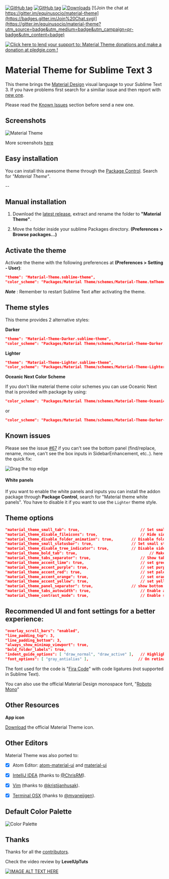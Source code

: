 [![GitHub tag](https://img.shields.io/github/tag/equinusocio/material-theme.svg?style=flat-square)](https://github.com/equinusocio/material-theme/releases/latest)
[![GitHub tag](https://img.shields.io/github/release/equinusocio/material-theme.svg?style=flat-square)](https://github.com/equinusocio/material-theme/releases)
[![Downloads](https://packagecontrol.herokuapp.com/downloads/Material%20Theme.svg?color=80d4cd&style=flat-square)](https://packagecontrol.io/packages/Material%20Theme)
[![Join the chat at https://gitter.im/equinusocio/material-theme](https://badges.gitter.im/Join%20Chat.svg)](https://gitter.im/equinusocio/material-theme?utm_source=badge&utm_medium=badge&utm_campaign=pr-badge&utm_content=badge)

<!-- Pledgie Donation -->
<a href='https://pledgie.com/campaigns/29452'><img alt='Click here to lend your support to: Material Theme donations and make a donation at pledgie.com !' src='https://pledgie.com/campaigns/29452.png?skin_name=chrome' border='0' ></a>


# Material Theme for Sublime Text 3

This theme brings the [Material Design](http://www.google.com/design/) visual language to your Sublime Text 3. If you have problems first search for a similiar issue and then report with [new one](https://github.com/equinusocio/material-theme/issues).

Please read the [Known Issues](https://github.com/equinusocio/material-theme#known-issues) section before send a new one.

## Screenshots

![Material Theme](http://equinusocio.github.io/material-theme/assets/multi.jpg)

More screenshots [here](http://equinusocio.github.io/material-theme/)

## Easy installation
You can install this awesome theme through the [Package Control](https://packagecontrol.io/installation). Search for *"Material Theme"*.

--

## Manual installation

1. Download the [latest release](https://github.com/equinusocio/material-theme/releases/latest), extract and rename the folder to **"Material Theme"**.

2. Move the folder inside your sublime Packages directory. **(Preferences > Browse packages...)**


## Activate the theme

Activate the theme with the following preferences at  **(Preferences > Setting - User)**:

```json
"theme": "Material-Theme.sublime-theme",
"color_scheme": "Packages/Material Theme/schemes/Material-Theme.tmTheme",
```

***Note*** : Remember to restart Sublime Text after activating the theme.

## Theme styles
This theme provides 2 alternative styles:

**Darker**
```json
"theme": "Material-Theme-Darker.sublime-theme",
"color_scheme": "Packages/Material Theme/schemes/Material-Theme-Darker.tmTheme",
```

**Lighter**
```json
"theme": "Material-Theme-Lighter.sublime-theme",
"color_scheme": "Packages/Material Theme/schemes/Material-Theme-Lighter.tmTheme",
```

**Oceanic Next Color Scheme**

If you don't like material theme color schemes you can use Oceanic Next that is provided with package by using:

```json
"color_scheme": "Packages/Material Theme/schemes/Material-Theme-OceanicNext.tmTheme",
```
or
```json
"color_scheme": "Packages/Material Theme/schemes/Material-Theme-Darker-OceanicNext.tmTheme",
```


## Known issues
Please see the issue [#67](https://github.com/equinusocio/material-theme/issues/67) if you can't see the bottom panel (find/replace, rename, move, can't see the box inputs in SidebarEnhancement, etc..). here the quick fix:

![Drag the top edge](https://cloud.githubusercontent.com/assets/474329/8178894/a0dd09c0-1412-11e5-8ecf-f7f9ade439ae.gif)

#### White panels
If you want to enable the white panels and inputs you can install the addon package through **Package Control**, search for "Material theme white panels". You have to disable it if you want to use the ```Lighter``` theme style.

## Theme options

```json
"material_theme_small_tab": true,							// Set small tabs
"material_theme_disable_fileicons": true,					// Hide siderbar file type icons
"material_theme_disable_folder_animation": true,		// Disable folder animation
"material_theme_small_statusbar": true,					// Set small status bar
"material_theme_disable_tree_indicator": true,			// Disable sidebar file indicator
"material_theme_bold_tab": true,								// Make the tab labels bolder
"material_theme_tabs_separator": true,						// Show tabs separator
"material_theme_accent_lime": true,							// set green lime accent color
"material_theme_accent_purple": true,						// set purple accent color
"material_theme_accent_red": true,							// set pale red accent color
"material_theme_accent_orange": true,						// set orange accent color
"material_theme_accent_yellow": true,						// set yellow accent color
"material_theme_panel_separator": true,					// show bottom panel separator
"material_theme_tabs_autowidth": true,						// Enable autowidth for tabs
"material_theme_contrast_mode": true,						// Enable sidebar and panels contrast mode
```

## Recommended UI and font settings for a better experience:

```json
"overlay_scroll_bars": "enabled",
"line_padding_top": 3,
"line_padding_bottom": 3,
"always_show_minimap_viewport": true,
"bold_folder_labels": true,
"indent_guide_options": [ "draw_normal", "draw_active" ],   // Highlight active indent
"font_options": [ "gray_antialias" ],                      // On retina Mac
```

The font used for the code is "[Fira Code](https://github.com/tonsky/FiraCode)" with code ligatures (not supported in Sublime Text).

You can also use the official Material Design monospace font, "[Roboto Mono](https://www.google.com/fonts/specimen/Roboto+Mono)"


## Other Resources

**App icon**

[Download](https://dribbble.com/shots/2104476-Material-Theme-for-Sublime-Text-3/attachments/380650) the official Material Theme icon.

## Other Editors
Material Theme was also ported to:


- [x] Atom Editor: [atom-material-ui](https://github.com/silvestreh/atom-material-ui) and [material-ui](https://github.com/leo/material-ui)
- [x] [IntelliJ IDEA](https://github.com/ChrisRM/material-theme-jetbrains) (thanks to [@ChrisRM](https://github.com/ChrisRM)).
- [x] [Vim](https://github.com/kristijanhusak/vim-hybrid-material) (thanks to [@kristijanhusak](https://github.com/kristijanhusak)).
- [x] [Terminal OSX](https://gist.github.com/mvaneijgen/4c56701215847dd5ddcf) (thanks to [@mvaneijgen](https://github.com/mvaneijgen)).


## Default Color Palette

![Color Palette](http://i.imgur.com/zyIK71j.jpg)


## Thanks
Thanks for all the [contributors](https://github.com/equinusocio/material-theme/graphs/contributors).

Check the video review by **LevelUpTuts**

[![IMAGE ALT TEXT HERE](http://img.youtube.com/vi/6eqgrCxprOI/0.jpg)](http://www.youtube.com/watch?v=6eqgrCxprOI)

